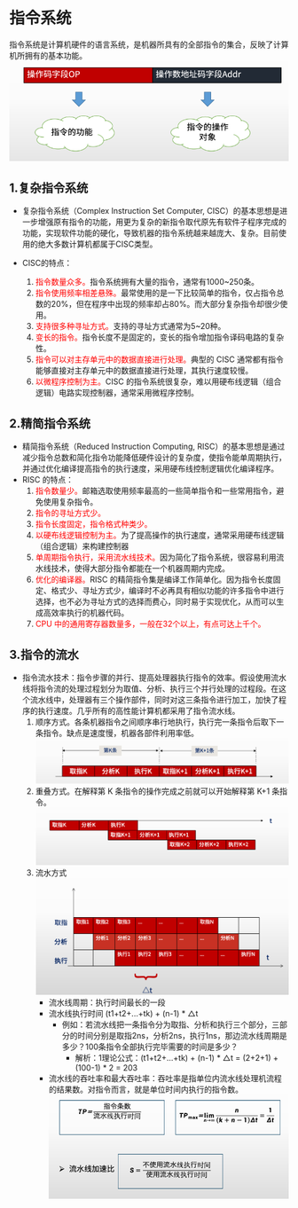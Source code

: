 # 指令系统

指令系统是计算机硬件的语言系统，是机器所具有的全部指令的集合，反映了计算机所拥有的基本功能。
![指令系统](/指令系统.png)

## 1.复杂指令系统

* 复杂指令系统（Complex Instruction Set Computer, CISC）的基本思想是进一步增强原有指令的功能，用更为复杂的新指令取代原先有软件子程序完成的功能，实现软件功能的硬化，导致机器的指令系统越来越庞大、复杂。目前使用的绝大多数计算机都属于CISC类型。
* CISC的特点：

  1. <span style="color:red">指令数量众多。</span>指令系统拥有大量的指令，通常有1000~250条。
  2. <span style="color:red">指令使用频率相差悬殊。</span>最常使用的是一下比较简单的指令，仅占指令总数的20%，但在程序中出现的频率却占80%。而大部分复杂指令却很少使用。
  3. <span style="color:red">支持很多种寻址方式。</span>支持的寻址方式通常为5~20种。
  4. <span style="color:red">变长的指令。</span>指令长度不是固定的，变长的指令增加指令译码电路的复杂性。
  5. <span style="color:red">指令可以对主存单元中的数据直接进行处理。</span>典型的 CISC 通常都有指令能够直接对主存单元中的数据直接进行处理，其执行速度较慢。
  6. <span style="color:red">以微程序控制为主。</span>CISC 的指令系统很复杂，难以用硬布线逻辑（组合逻辑）电路实现控制器，通常采用微程序控制。

## 2.精简指令系统

* 精简指令系统（Reduced Instruction Computing, RISC）的基本思想是通过减少指令总数和简化指令功能降低硬件设计的复杂度，使指令能单周期执行，并通过优化编译提高指令的执行速度，采用硬布线控制逻辑优化编译程序。
* RISC 的特点：
  1. <span style="color:red">指令数量少。</span>邮箱选取使用频率最高的一些简单指令和一些常用指令，避免使用复杂指令。
  2. <span style="color:red">指令的寻址方式少。</span>
  3. <span style="color:red">指令长度固定，指令格式种类少。</span>
  4. <span style="color:red">以硬布线逻辑控制为主。</span>为了提高操作的执行速度，通常采用硬布线逻辑（组合逻辑）来构建控制器
  5. <span style="color:red">单周期指令执行，采用流水线技术。</span>因为简化了指令系统，很容易利用流水线技术，使得大部分指令都能在一个机器周期内完成。
  6. <span style="color:red">优化的编译器。</span>RISC 的精简指令集是编译工作简单化。因为指令长度固定、格式少、寻址方式少，编译时不必再具有相似功能的许多指令中进行选择，也不必为寻址方式的选择而费心，同时易于实现优化，从而可以生成高效率执行的机器代码。
  7. <span style="color:red">CPU 中的通用寄存器数量多，一般在32个以上，有点可达上千个。</span>

## 3.指令的流水

* 指令流水技术：指令步骤的并行、提高处理器执行指令的效率。假设使用流水线将指令流的处理过程划分为取值、分析、执行三个并行处理的过程段。在这个流水线中，处理器有三个操作部件，同时对这三条指令进行加工，加快了程序的执行速度。几乎所有的高性能计算机都采用了指令流水线。
  1. 顺序方式。各条机器指令之间顺序串行地执行，执行完一条指令后取下一条指令。缺点是速度慢，机器各部件利用率低。
  ![指令流水串行](/指令流水串行.png)
  2. 重叠方式。在解释第 K 条指令的操作完成之前就可以开始解释第 K+1 条指令。
  ![指令流水重叠](/指令流水重叠.png)
  3. 流水方式
  ![指令流水](/指令流水.png)
     * 流水线周期：执行时间最长的一段
     * 流水线执行时间 (t1+t2+...+tk) + (n-1) * △t
       * 例如：若流水线把一条指令分为取指、分析和执行三个部分，三部分的时间分别是取指2ns，分析2ns，执行1ns，那边流水线周期是多少？100条指令全部执行完毕需要的时间是多少？
         * 解析：1理论公式：(t1+t2+...+tk) + (n-1) * △t = (2+2+1) + (100-1) * 2 = 203
     * 流水线的吞吐率和最大吞吐率：吞吐率是指单位内流水线处理机流程的结果数。对指令而言，就是单位时间内执行的指令数。
     ![吞吐率](/吞吐率.png)
